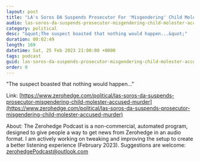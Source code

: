 ```yaml
---
layout: post
title: "LA's Soros DA Suspends Prosecutor For 'Misgendering' Child Molester Accused Of Murder"
audio: las-soros-da-suspends-prosecutor-misgendering-child-molester-accused-murder-0
category: political
desc: "&quot;The suspect boasted that nothing would happen...&quot;"
duration: 00:02:49
length: 169
datetime: Sat, 25 Feb 2023 21:00:00 +0000
tags: podcast
guid: las-soros-da-suspends-prosecutor-misgendering-child-molester-accused-murder-0
order: 0
---
```

&quot;The suspect boasted that nothing would happen...&quot;

Link: [https://www.zerohedge.com/political/las-soros-da-suspends-prosecutor-misgendering-child-molester-accused-murder](https://www.zerohedge.com/political/las-soros-da-suspends-prosecutor-misgendering-child-molester-accused-murder)

About: The Zerohedge Podcast is a non-commercial, automated program, designed to give people a way to get news from Zerohedge in an audio format.  I am actively working on tweaking and improving the setup to create a better listening experience (February 2023).  Suggestions are welcome: [zerohedgePodcast@outlook.com](mailto:zerohedgePodcast@outlook.com)
